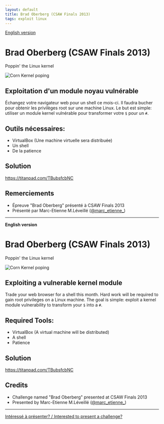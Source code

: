 ```yaml
---
layout: default
title: Brad Oberberg (CSAW Finals 2013)
tags: exploit linux
---
```


[English version](#english)

# Brad Oberberg (CSAW Finals 2013)

Poppin' the Linux kernel

![Corn Kernel poping](/images/14-12_kern_pop.gif)

## Exploitation d'un module noyau vulnérable

Échangez votre navigateur web pour un shell ce mois-ci. Il faudra bucher
pour obtenir les privilèges root sur une machine Linux. Le but est simple:
utiliser un module kernel vulnérable pour transformer votre `$` pour un `#`.

## Outils nécessaires:

* VirtualBox (Une machine virtuelle sera distribuée)
* Un shell
* De la patience

## Solution

https://titanpad.com/TBubsfcbNC

## Remerciements

* Épreuve "Brad Oberberg" présenté à CSAW Finals 2013
* Présenté par Marc-Etienne M.Léveillé ([@marc\_etienne\_](https://twitter.com/marc_etienne_))

<hr/>

<a id="english"></a>
**English version**

# Brad Oberberg (CSAW Finals 2013)

Poppin' the Linux kernel

![Corn Kernel poping](/images/14-12_kern_pop.gif)

## Exploiting a vulnerable kernel module

Trade your web browser for a shell this month. Hard work will be required to
gain root privileges on a Linux machine. The goal is simple: exploit a kernel
module vulnerability to transform your `$` into a `#`.

## Required Tools:

* VirtualBox (A virtual machine will be distributed)
* A shell
* Patience

## Solution

https://titanpad.com/TBubsfcbNC

## Credits

* Challenge named "Brad Oberberg" presented at CSAW Finals 2013
* Presented by Marc-Etienne M.Léveillé ([@marc\_etienne\_](https://twitter.com/marc_etienne_))

<hr/>

[Intéressé à présenter? / Interested to present a challenge?](https://github.com/montrehack/montrehack.github.com/wiki/Present-at-Montrehack)
